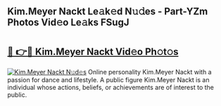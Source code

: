 ## Kim.Meyer Nackt Le𝚊k𝚎d N𝚞𝚍es - Part-YZm Photos Vid𝚎o Le𝚊ks FSugJ

# <h2><a href="http://fb7dx7w.evod.top/?m=Kim.Meyer+Nackt">🔗 👉🔴 Kim.Meyer Nackt Vid𝚎o Ph𝚘t𝚘s</a></h2>

[![Kim.Meyer Nackt N𝚞d𝚎s](https://i.imgur.com/8V9OHl7.gif)](http://fb7dx7w.evod.top/?m=Kim.Meyer+Nackt)
Online personality Kim.Meyer Nackt with a passion for dance and lifestyle. A public figure Kim.Meyer Nackt is an individual whose actions, beliefs, or achievements are of interest to the public. 
